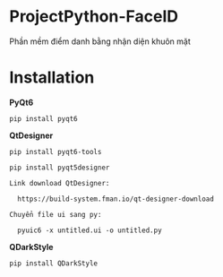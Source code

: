 # ProjectPython-FaceID
Phần mềm điểm danh bằng nhận diện khuôn mặt

# Installation

  **PyQt6**

    pip install pyqt6

  **QtDesigner**

    pip install pyqt6-tools 

    pip install pyqt5designer     
    
    Link download QtDesigner:
    
      https://build-system.fman.io/qt-designer-download
      
    Chuyển file ui sang py:
    
      pyuic6 -x untitled.ui -o untitled.py

  **QDarkStyle**

    pip install QDarkStyle
  
